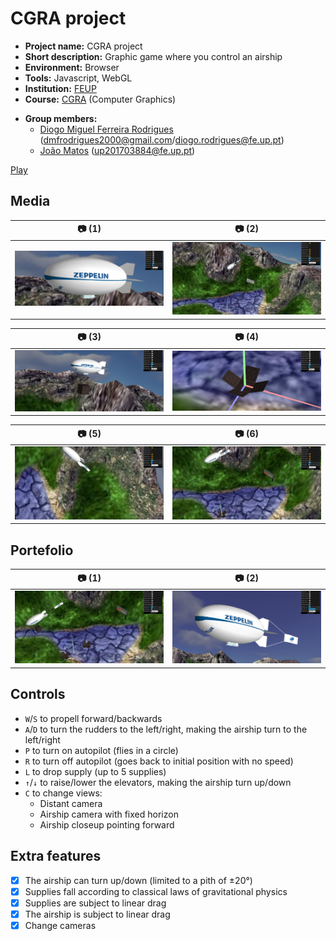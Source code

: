 # CGRA project

- **Project name:** CGRA project
- **Short description:** Graphic game where you control an airship
- **Environment:** Browser
- **Tools:** Javascript, WebGL
- **Institution:** [FEUP](https://sigarra.up.pt/feup/en/web_page.Inicial)
- **Course:** [CGRA](https://sigarra.up.pt/feup/en/UCURR_GERAL.FICHA_UC_VIEW?pv_ocorrencia_id=436438) (Computer Graphics)
<!-- - **Project grade:** ??/20.0 -->
- **Group members:**
    - [Diogo Miguel Ferreira Rodrigues](https://github.com/dmfrodrigues) ([dmfrodrigues2000@gmail.com](mailto:dmfrodrigues2000@gmail.com)/[diogo.rodrigues@fe.up.pt](mailto:diogo.rodrigues@fe.up.pt))
    - [João Matos](https://github.com/MechJM) ([up201703884@fe.up.pt](mailto:up201703884@fe.up.pt))

<a href="https://mechjm.github.io/trabalhoCGRA/proj/">Play</a>

## Media

| 📷 (1)                                                 | 📷 (2)                                                 |
|--------------------------------------------------------|--------------------------------------------------------|
| ![proj-t6g06-1.png](subs/screenshots/proj-t6g06-1.png) | ![proj-t6g06-2.png](subs/screenshots/proj-t6g06-2.png) |

| 📷 (3)                                                 | 📷 (4)                                                 |
|--------------------------------------------------------|--------------------------------------------------------|
| ![proj-t6g06-3.png](subs/screenshots/proj-t6g06-3.png) | ![proj-t6g06-4.png](subs/screenshots/proj-t6g06-4.png) |

| 📷 (5)                                                 | 📷 (6)                                                 |
|--------------------------------------------------------|--------------------------------------------------------|
| ![proj-t6g06-5.png](subs/screenshots/proj-t6g06-5.png) | ![proj-t6g06-6.png](subs/screenshots/proj-t6g06-6.png) |

## Portefolio

| 📷 (1)                                                                       | 📷 (2)                                                                       |
|------------------------------------------------------------------------------|------------------------------------------------------------------------------|
| ![portefolio/proj-t6g06-1.png](subs/screenshots/portefolio/proj-t6g06-1.png) | ![portefolio/proj-t6g06-2.png](subs/screenshots/portefolio/proj-t6g06-2.png) |

## Controls
- `W`/`S` to propell forward/backwards
- `A`/`D` to turn the rudders to the left/right, making the airship turn to the left/right
- `P` to turn on autopilot (flies in a circle)
- `R` to turn off autopilot (goes back to initial position with no speed)
- `L` to drop supply (up to 5 supplies)
- `↑`/`↓` to raise/lower the elevators, making the airship turn up/down
- `C` to change views:
    - Distant camera
    - Airship camera with fixed horizon
    - Airship closeup pointing forward

## Extra features
- [x] The airship can turn up/down (limited to a pith of ±20°)
- [x] Supplies fall according to classical laws of gravitational physics
- [x] Supplies are subject to linear drag
- [x] The airship is subject to linear drag
- [x] Change cameras
